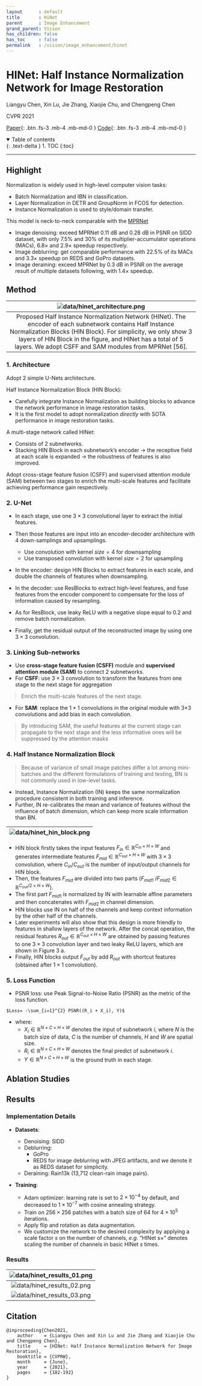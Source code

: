 ```yaml
---
layout      : default
title       : HiNet
parent	    : Image Enhancement
grand_parent: Vision
has_children: false
has_toc     : false
permalink   : /vision/image_enhancement/hinet
---
```


# HINet: Half Instance Normalization Network for Image Restoration

Liangyu Chen, Xin Lu, Jie Zhang, Xiaojie Chu, and Chengpeng Chen

CVPR 2021

[Paper](data/hinet.pdf){: .btn .fs-3 .mb-4 .mb-md-0 }
[Code](https://github.com/megvii-model/HINet){: .btn .fs-3 .mb-4 .mb-md-0 }

<details open markdown="block">
  <summary>Table of contents</summary>
  {: .text-delta }
  1. TOC
  {:toc}
</details>

---

## Highlight

Normalization is widely used in high-level computer vision tasks:

- Batch Normalization and IBN in classification.
- Layer Normalization in DETR and GroupNorm in FCOS for detection.
- Instance Normalization is used to style/domain transfer.

This model is neck-to-neck comparable with the [MPRNet](mprnet.md)

- Image denoising: exceed MPRNet 0.11 dB and 0.28 dB in PSNR on SIDD dataset, with only 7.5% and 30% of its multiplier-accumulator operations (MACs), 6.8× and 2.9× speedup respectively.
- Image deblurring: get comparable performance with 22.5% of its MACs and 3.3× speedup on REDS and GoPro datasets.
- Image deraining: exceed MPRNet by 0.3 dB in PSNR on the average result of multiple datasets following, with 1.4× speedup.

## Method

|                                                                                                                     ![data/hinet_architecture.png](data/hinet_architecture.png)                                                                                                                     |
|:---------------------------------------------------------------------------------------------------------------------------------------------------------------------------------------------------------------------------------------------------------------------------------------------------:|
| Proposed Half Instance Normalization Network (HINet). The encoder of each subnetwork contains Half Instance Normalization Blocks (HIN Block). For simplicity, we only show 3 layers of HIN Block in the figure, and HINet has a total of 5 layers. We adopt CSFF and SAM modules from MPRNet [56].  |

### 1. Architecture

Adopt 2 simple U-Nets architecture.

Half Instance Normalization Block (HIN Block):
  - Carefully integrate Instance Normalization as building blocks to advance the network performance in image restoration tasks.
  - It is the first model to adopt normalization *directly* with SOTA performance in image restoration tasks.

A multi-stage network called HINet:
  - Consists of 2 subnetworks.
  - Stacking HIN Block in each subnetwork’s encoder → the receptive field at each scale is expanded → the robustness of features is also improved.

Adopt cross-stage feature fusion (CSFF) and supervised attention module (SAM) between two stages to enrich the multi-scale features and facilitate achieving performance gain respectively.

### 2. U-Net

- In each stage, use one $3 × 3$ convolutional layer to extract the initial features.
- Then those features are input into an encoder-decoder architecture with 4 down-samplings and upsamplings.
  - Use convolution with kernel $size = 4$ for downsampling
  - Use transposed convolution with kernel $size = 2$ for upsampling


- In the encoder: design HIN Blocks to extract features in each scale, and double the channels of features when downsampling.
- In the decoder: use ResBlocks to extract high-level features, and fuse features from the encoder component to compensate for the loss of information caused by resampling.
- As for ResBlock, use leaky ReLU with a negative slope equal to 0.2 and remove batch normalization.
- Finally, get the residual output of the reconstructed image by using one $3×3$ convolution.

### 3. Linking Sub-networks

- Use **cross-stage feature fusion (CSFF)** module and **supervised attention module (SAM)** to connect 2 subnetworks.
- For **CSFF**: use $3 × 3$ convolution to transform the features from one stage to the next stage for aggregation

> Enrich the multi-scale features of the next stage.

- For **SAM**: replace the $1 × 1$ convolutions in the original module with 3×3 convolutions and add bias in each convolution.

> By introducing SAM, the useful features at the current stage can propagate to the next stage and the less informative ones will be suppressed by the attention masks

### 4. Half Instance Normalization Block

> Because of variance of small image patches differ a lot among mini-batches and the different formulations of training and testing, BN is not commonly used in low-level tasks.

- Instead, Instance Normalization (IN) keeps the same normalization procedure consistent in both training and inference.
- Further, IN re-calibrates the mean and variance of features without the influence of batch dimension, which can keep more scale information than BN.

| ![data/hinet_hin_block.png](data/hinet_hin_block.png) |
|:-----------------------------------------------------:|

- HIN block firstly takes the input features $F_{in} ∈ \mathbb{R}^{C_{in}×H×W}$ and generates intermediate features $F_{mid} ∈ \mathbb{R}^{C_{out}×H×W}$ with $3 × 3$ convolution, where $C_{in}$/$C_{out}$ is the number of input/output channels for HIN block.
- Then, the features $F_{mid}$ are divided into two parts ($F_{mid1}$ /$F_{mid2}∈ \mathbb{R}^{C_{out}/2×H×W}$).
- The first part $F_{mid1}$ is normalized by IN with learnable affine parameters and then concatenates with $F_{mid2}$ in channel dimension.
- HIN blocks use IN on half of the channels and keep context information by the other half of the channels.
- Later experiments will also show that this design is more friendly to features in shallow layers of the network. After the concat operation, the residual features $R_{out} ∈ \mathbb{R}^{C_{out}×H×W}$ are obtained by passing features to one $3 × 3$ convolution layer and two leaky ReLU layers, which are shown in Figure 3 a.
- Finally, HIN blocks output $F_{out}$ by add $R_{out}$ with shortcut features (obtained after $1 × 1$ convolution).

### 5. Loss Function

- PSNR loss: use Peak Signal-to-Noise Ratio (PSNR) as the metric of the loss function.

```text
$Loss= -\sum_{i=1}^{2} PSNR((R_i + X_i), Y)$
```

- where:
  - $X_i ∈ \mathbb{R}^{N×C×H×W}$ denotes the input of subnetwork $i$, where $N$ is the batch size of data, $C$ is the number of channels, $H$ and $W$ are spatial size.
  - $R_i ∈ \mathbb{R}^{N×C×H×W}$ denotes the final predict of subnetwork $i$.
  - $Y ∈ \mathbb{R}^{N×C×H×W}$ is the ground truth in each stage.

## Ablation Studies

## Results

### Implementation Details

- **Datasets**:
  - Denoising: SIDD
  - Deblurring:
    - GoPro
    - REDS for image deblurring with JPEG artifacts, and we denote it as REDS
      dataset for simplicity.
  - Deraining: Rain13k (13,712 clean-rain image pairs).

- **Training**:
  - Adam optimizer: learning rate is set to $2×10^{−4}$ by default, and
    decreased to $1 × 10^{−7}$ with cosine annealing strategy.
  - Train on $256 × 256$ patches with a batch size of 64 for $4 × 10^5$
    iterations.
  - Apply flip and rotation as data augmentation.
  - We customize the network to the desired complexity by applying a scale
    factor $s$ on the number of channels, *e.g*. “HINet s×” denotes scaling the
    number of channels in basic HINet $s$ times.

### Results

| ![data/hinet_results_01.png](data/hinet_results_01.png) |
|:-------------------------------------------------------:|
| ![data/hinet_results_02.png](data/hinet_results_02.png) |
| ![data/hinet_results_03.png](data/hinet_results_03.png) |

## Citation

```text
@inproceeding{Chen2021,
    author    = {Liangyu Chen and Xin Lu and Jie Zhang and Xiaojie Chu and Chengpeng Chen},
    title     = {HINet: Half Instance Normalization Network for Image Restoration},
    booktitle = {CVPRW},
    month     = {June},
    year      = {2021},
    pages     = {182-192}
}
```
